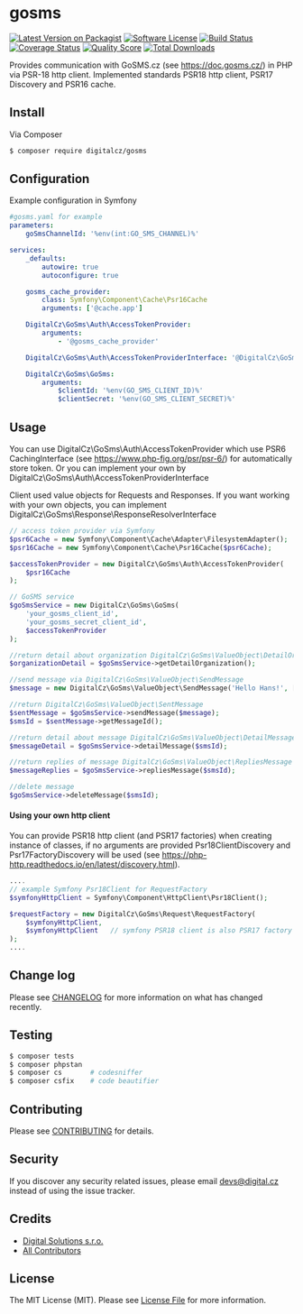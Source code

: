# gosms

[![Latest Version on Packagist][ico-version]][link-packagist]
[![Software License][ico-license]](LICENSE.md)
[![Build Status][ico-travis]][link-travis]
[![Coverage Status][ico-scrutinizer]][link-scrutinizer]
[![Quality Score][ico-code-quality]][link-code-quality]
[![Total Downloads][ico-downloads]][link-downloads]

Provides communication with GoSMS.cz (see https://doc.gosms.cz/) in PHP via PSR-18 http client. 
Implemented standards PSR18 http client, PSR17 Discovery and PSR16 cache.

## Install

Via Composer

```bash
$ composer require digitalcz/gosms
```

## Configuration

Example configuration in Symfony
```yaml
#gosms.yaml for example
parameters:
    goSmsChannelId: '%env(int:GO_SMS_CHANNEL)%'

services:
    _defaults:
        autowire: true
        autoconfigure: true

    gosms_cache_provider:
        class: Symfony\Component\Cache\Psr16Cache
        arguments: ['@cache.app']

    DigitalCz\GoSms\Auth\AccessTokenProvider:
        arguments:
            - '@gosms_cache_provider'

    DigitalCz\GoSms\Auth\AccessTokenProviderInterface: '@DigitalCz\GoSms\Auth\AccessTokenProvider'

    DigitalCz\GoSms\GoSms:
        arguments:
            $clientId: '%env(GO_SMS_CLIENT_ID)%'
            $clientSecret: '%env(GO_SMS_CLIENT_SECRET)%'
```

## Usage

You can use DigitalCz\GoSms\Auth\AccessTokenProvider which use PSR6 CachingInterface (see https://www.php-fig.org/psr/psr-6/) for automatically store token.
Or you can implement your own by DigitalCz\GoSms\Auth\AccessTokenProviderInterface

Client used value objects for Requests and Responses. If you want working with your own objects, you can implement
DigitalCz\GoSms\Response\ResponseResolverInterface

```php
// access token provider via Symfony
$psr6Cache = new Symfony\Component\Cache\Adapter\FilesystemAdapter();
$psr16Cache = new Symfony\Component\Cache\Psr16Cache($psr6Cache);

$accessTokenProvider = new DigitalCz\GoSms\Auth\AccessTokenProvider(
    $psr16Cache
);

// GoSMS service
$goSmsService = new DigitalCz\GoSms\GoSms(
    'your_gosms_client_id',
    'your_gosms_secret_client_id',
    $accessTokenProvider
);

//return detail about organization DigitalCz\GoSms\ValueObject\DetailOrganization
$organizationDetail = $goSmsService->getDetailOrganization(); 

//send message via DigitalCz\GoSms\ValueObject\SendMessage
$message = new DigitalCz\GoSms\ValueObject\SendMessage('Hello Hans!', ['+420775300500'], 1);

//return DigitalCz\GoSms\ValueObject\SentMessage
$sentMessage = $goSmsService->sendMessage($message); 
$smsId = $sentMessage->getMessageId();

//return detail about message DigitalCz\GoSms\ValueObject\DetailMessage
$messageDetail = $goSmsService->detailMessage($smsId);  

//return replies of message DigitalCz\GoSms\ValueObject\RepliesMessage
$messageReplies = $goSmsService->repliesMessage($smsId);    

//delete message
$goSmsService->deleteMessage($smsId); 
```

#### Using your own http client
You can provide PSR18 http client (and PSR17 factories) when creating instance of classes, if no arguments are provided Psr18ClientDiscovery and Psr17FactoryDiscovery will be used (see https://php-http.readthedocs.io/en/latest/discovery.html).
```php
....
// example Symfony Psr18Client for RequestFactory
$symfonyHttpClient = Symfony\Component\HttpClient\Psr18Client();

$requestFactory = new DigitalCz\GoSms\Request\RequestFactory(
    $symfonyHttpClient, 
    $symfonyHttpClient   // symfony PSR18 client is also PSR17 factory
);
....
```

## Change log

Please see [CHANGELOG](CHANGELOG.md) for more information on what has changed recently.

## Testing

``` bash
$ composer tests
$ composer phpstan
$ composer cs       # codesniffer
$ composer csfix    # code beautifier
```

## Contributing

Please see [CONTRIBUTING](CONTRIBUTING.md) for details.

## Security

If you discover any security related issues, please email devs@digital.cz instead of using the issue tracker.

## Credits

- [Digital Solutions s.r.o.][link-author]
- [All Contributors][link-contributors]

## License

The MIT License (MIT). Please see [License File](LICENSE.md) for more information.

[ico-version]: https://img.shields.io/packagist/v/digitalcz/gosms.svg?style=flat-square
[ico-license]: https://img.shields.io/badge/license-MIT-brightgreen.svg?style=flat-square
[ico-travis]: https://img.shields.io/travis/digitalcz/gosms/master.svg?style=flat-square
[ico-scrutinizer]: https://img.shields.io/scrutinizer/coverage/g/digitalcz/gosms.svg?style=flat-square
[ico-code-quality]: https://img.shields.io/scrutinizer/g/digitalcz/gosms.svg?style=flat-square
[ico-downloads]: https://img.shields.io/packagist/dt/digitalcz/gosms.svg?style=flat-square

[link-packagist]: https://packagist.org/packages/digitalcz/gosms
[link-travis]: https://travis-ci.org/digitalcz/gosms
[link-scrutinizer]: https://scrutinizer-ci.com/g/digitalcz/gosms/code-structure
[link-code-quality]: https://scrutinizer-ci.com/g/digitalcz/gosms
[link-downloads]: https://packagist.org/packages/digitalcz/gosms
[link-author]: https://github.com/digitalcz
[link-contributors]: ../../contributors
